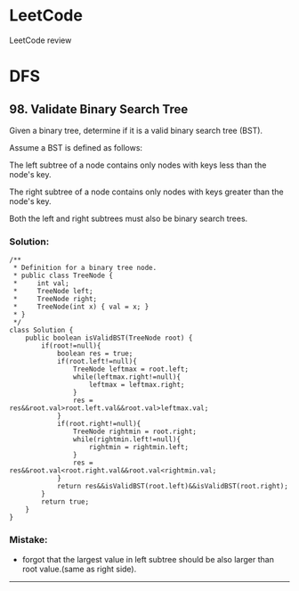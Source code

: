 # LeetCode
LeetCode review

# DFS


## 98. Validate Binary Search Tree


Given a binary tree, determine if it is a valid binary search tree (BST).


Assume a BST is defined as follows:



The left subtree of a node contains only nodes with keys less than the node's key.


The right subtree of a node contains only nodes with keys greater than the node's key.


Both the left and right subtrees must also be binary search trees.


### Solution:


```
/**
 * Definition for a binary tree node.
 * public class TreeNode {
 *     int val;
 *     TreeNode left;
 *     TreeNode right;
 *     TreeNode(int x) { val = x; }
 * }
 */
class Solution {
    public boolean isValidBST(TreeNode root) {
        if(root!=null){
            boolean res = true;
            if(root.left!=null){
                TreeNode leftmax = root.left;
                while(leftmax.right!=null){
                    leftmax = leftmax.right;
                }
                res = res&&root.val>root.left.val&&root.val>leftmax.val;
            }
            if(root.right!=null){
                TreeNode rightmin = root.right;
                while(rightmin.left!=null){
                    rightmin = rightmin.left;
                }
                res = res&&root.val<root.right.val&&root.val<rightmin.val;
            }
            return res&&isValidBST(root.left)&&isValidBST(root.right);
        }
        return true;
    }
}
```


### Mistake:
- forgot that the largest value in left subtree should be also larger than root value.(same as right side).


-----
